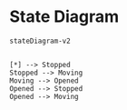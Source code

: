 # State Diagram

```mermaid
stateDiagram-v2


[*] --> Stopped
Stopped --> Moving
Moving --> Opened
Opened --> Stopped
Opened --> Moving

```
